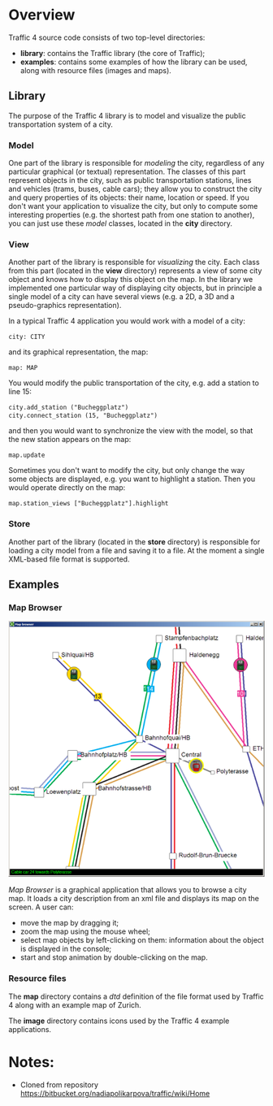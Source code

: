 # Overview 

Traffic 4 source code consists of two top-level directories:
* **library**: contains the Traffic library (the core of Traffic);
* **examples**: contains some examples of how the library can be used, along with resource files (images and maps). 

## Library

The purpose of the Traffic 4 library is to model and visualize the public transportation system of a city.

### Model 

One part of the library is responsible for *modeling* the city, regardless of any particular graphical (or textual) representation.
The classes of this part represent objects in the city, such as public transportation stations, lines and vehicles (trams, buses, cable cars);
they allow you to construct the city and query properties of its objects: their name, location or speed.
If you don't want your application to visualize the city, but only to compute some interesting properties (e.g. the shortest path from one station to another), you can just use these *model* classes, located in the **city** directory.

### View

Another part of the library is responsible for *visualizing* the city.
Each class from this part (located in the **view** directory) represents a view of some city object and knows how to display this object on the map.
In the library we implemented one particular way of displaying city objects, but in principle a single model of a city can have several views (e.g. a 2D, a 3D and a pseudo-graphics representation).

In a typical Traffic 4 application you would work with a model of a city:
```
city: CITY
``` 
and its graphical representation, the map:
```
map: MAP
```

You would modify the public transportation of the city, e.g. add a station to line 15:
```
city.add_station ("Bucheggplatz")
city.connect_station (15, "Bucheggplatz")
```
and then you would want to synchronize the view with the model, so that the new station appears on the map:
```
map.update
```
Sometimes you don't want to modify the city, but only change the way some objects are displayed,
e.g. you want to highlight a station.
Then you would operate directly on the map:
```
map.station_views ["Bucheggplatz"].highlight
```

### Store 

Another part of the library (located in the **store** directory) is responsible for loading a city model from a file and saving it to a file.
At the moment a single XML-based file format is supported.

## Examples 

### Map Browser 

![Map Browser](traffic4.png "Map Browser")

*Map Browser* is a graphical application that allows you to browse a city map.
It loads a city description from an xml file and displays its map on the screen.
A user can:
* move the map by dragging it;
* zoom the map using the mouse wheel;
* select map objects by left-clicking on them: information about the object is displayed in the console;
* start and stop animation by double-clicking on the map.

### Resource files 

The **map** directory contains a *dtd* definition of the file format used by Traffic 4 along with an example map of Zurich.

The **image** directory contains icons used by the Traffic 4 example applications.

# Notes:
- Cloned from repository https://bitbucket.org/nadiapolikarpova/traffic/wiki/Home
